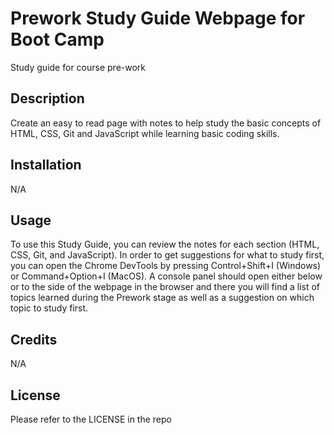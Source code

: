 # Prework Study Guide Webpage for Boot Camp
Study guide for course pre-work
 

## Description

 Create an easy to read page with notes to help study the basic concepts of HTML, CSS, Git and JavaScript while
  learning basic coding skills. 



## Installation

N/A

## Usage

To use this Study Guide, you can review the notes for each section (HTML, CSS, Git, and JavaScript). In order to get suggestions for what to study first, you can open the Chrome DevTools by pressing Control+Shift+I (Windows) or Command+Option+I (MacOS). A console panel should open either below or to the side of the webpage in the browser and there you will find a list of topics learned during the Prework stage as well as a suggestion on which topic to study first. 


## Credits

N/A


## License

Please refer to the LICENSE in the repo

